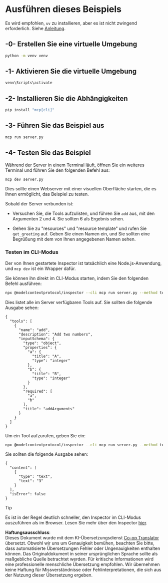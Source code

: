 <!--
CO_OP_TRANSLATOR_METADATA:
{
  "original_hash": "d26f746e21775c30b4d7ed97962b24df",
  "translation_date": "2025-08-11T11:09:02+00:00",
  "source_file": "03-GettingStarted/01-first-server/solution/python/README.md",
  "language_code": "de"
}
-->
# Ausführen dieses Beispiels

Es wird empfohlen, `uv` zu installieren, aber es ist nicht zwingend erforderlich. Siehe [Anleitung](https://docs.astral.sh/uv/#highlights).

## -0- Erstellen Sie eine virtuelle Umgebung

```bash
python -m venv venv
```

## -1- Aktivieren Sie die virtuelle Umgebung

```bash
venv\Scripts\activate
```

## -2- Installieren Sie die Abhängigkeiten

```bash
pip install "mcp[cli]"
```

## -3- Führen Sie das Beispiel aus

```bash
mcp run server.py
```

## -4- Testen Sie das Beispiel

Während der Server in einem Terminal läuft, öffnen Sie ein weiteres Terminal und führen Sie den folgenden Befehl aus:

```bash
mcp dev server.py
```

Dies sollte einen Webserver mit einer visuellen Oberfläche starten, die es Ihnen ermöglicht, das Beispiel zu testen.

Sobald der Server verbunden ist:

- Versuchen Sie, die Tools aufzulisten, und führen Sie `add` aus, mit den Argumenten 2 und 4. Sie sollten 6 als Ergebnis sehen.

- Gehen Sie zu "resources" und "resource template" und rufen Sie `get_greeting` auf. Geben Sie einen Namen ein, und Sie sollten eine Begrüßung mit dem von Ihnen angegebenen Namen sehen.

### Testen im CLI-Modus

Der von Ihnen gestartete Inspector ist tatsächlich eine Node.js-Anwendung, und `mcp dev` ist ein Wrapper dafür.

Sie können ihn direkt im CLI-Modus starten, indem Sie den folgenden Befehl ausführen:

```bash
npx @modelcontextprotocol/inspector --cli mcp run server.py --method tools/list
```

Dies listet alle im Server verfügbaren Tools auf. Sie sollten die folgende Ausgabe sehen:

```text
{
  "tools": [
    {
      "name": "add",
      "description": "Add two numbers",
      "inputSchema": {
        "type": "object",
        "properties": {
          "a": {
            "title": "A",
            "type": "integer"
          },
          "b": {
            "title": "B",
            "type": "integer"
          }
        },
        "required": [
          "a",
          "b"
        ],
        "title": "addArguments"
      }
    }
  ]
}
```

Um ein Tool aufzurufen, geben Sie ein:

```bash
npx @modelcontextprotocol/inspector --cli mcp run server.py --method tools/call --tool-name add --tool-arg a=1 --tool-arg b=2
```

Sie sollten die folgende Ausgabe sehen:

```text
{
  "content": [
    {
      "type": "text",
      "text": "3"
    }
  ],
  "isError": false
}
```

> [!TIP]
> Es ist in der Regel deutlich schneller, den Inspector im CLI-Modus auszuführen als im Browser.
> Lesen Sie mehr über den Inspector [hier](https://github.com/modelcontextprotocol/inspector).

**Haftungsausschluss**:  
Dieses Dokument wurde mit dem KI-Übersetzungsdienst [Co-op Translator](https://github.com/Azure/co-op-translator) übersetzt. Obwohl wir uns um Genauigkeit bemühen, beachten Sie bitte, dass automatisierte Übersetzungen Fehler oder Ungenauigkeiten enthalten können. Das Originaldokument in seiner ursprünglichen Sprache sollte als maßgebliche Quelle betrachtet werden. Für kritische Informationen wird eine professionelle menschliche Übersetzung empfohlen. Wir übernehmen keine Haftung für Missverständnisse oder Fehlinterpretationen, die sich aus der Nutzung dieser Übersetzung ergeben.